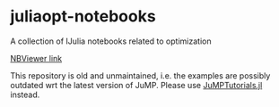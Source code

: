 # juliaopt-notebooks

A collection of IJulia notebooks related to optimization

[NBViewer link](http://nbviewer.ipython.org/github/JuliaOpt/juliaopt-notebooks/tree/master/notebooks/)

This repository is old and unmaintained, i.e. the examples are possibly outdated wrt the latest version of JuMP.
Please use [JuMPTutorials.jl](https://github.com/JuliaOpt/JuMPTutorials.jl) instead.

